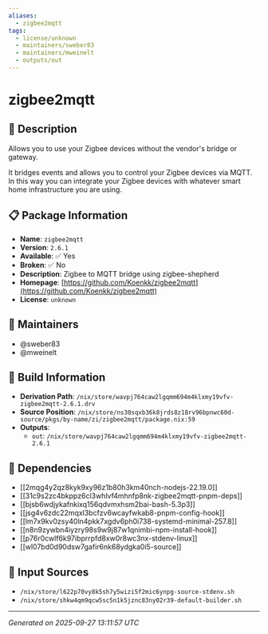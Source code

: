 ```yaml
---
aliases:
  - zigbee2mqtt
tags:
  - license/unknown
  - maintainers/sweber83
  - maintainers/mweinelt
  - outputs/out
---
```


# zigbee2mqtt

## 📝 Description

Allows you to use your Zigbee devices without the vendor's bridge or gateway.

It bridges events and allows you to control your Zigbee devices via MQTT.
In this way you can integrate your Zigbee devices with whatever smart home infrastructure you are using.


## 📋 Package Information

- **Name**: `zigbee2mqtt`
- **Version**: `2.6.1`
- **Available**: ✅ Yes
- **Broken**: ✅ No
- **Description**: Zigbee to MQTT bridge using zigbee-shepherd
- **Homepage**: [https://github.com/Koenkk/zigbee2mqtt](https://github.com/Koenkk/zigbee2mqtt)
- **License**: `unknown`
## 👥 Maintainers

- @sweber83
- @mweinelt


## 🔧 Build Information

- **Derivation Path**: `/nix/store/wavpj764caw2lgqmm694m4klxmy19vfv-zigbee2mqtt-2.6.1.drv`
- **Source Position**: `/nix/store/ns30sqxb36k8jrds8z18rv96bpnwc60d-source/pkgs/by-name/zi/zigbee2mqtt/package.nix:59`
- **Outputs**:
  - `out`:  `/nix/store/wavpj764caw2lgqmm694m4klxmy19vfv-zigbee2mqtt-2.6.1`

## 🔗 Dependencies

- [[2mqg4y2qz8kyk9xy96z1b80h3km40nch-nodejs-22.19.0]]
- [[31c9s2zc4bkppz6cl3whlvf4mhnfp8nk-zigbee2mqtt-pnpm-deps]]
- [[bjsb6wdjykafnkixq156qdvmxhsm2bai-bash-5.3p3]]
- [[jsg4v6zdc22mqxl3bcfzv6wcayfwkab8-pnpm-config-hook]]
- [[lm7x9kv0zsy40ln4pkk7xgdv6ph0i738-systemd-minimal-257.8]]
- [[n8n9zywbn4iyzry98s9w9j87w1qnimbi-npm-install-hook]]
- [[p76r0cwlf6k97ibprrpfd8xw0r8wc3nx-stdenv-linux]]
- [[wl07bd0d90dsw7gafir6nk68ydgka0i5-source]]

## 📁 Input Sources

- `/nix/store/l622p70vy8k5sh7y5wizi5f2mic6ynpg-source-stdenv.sh`
- `/nix/store/shkw4qm9qcw5sc5n1k5jznc83ny02r39-default-builder.sh`

---
*Generated on 2025-09-27 13:11:57 UTC*
